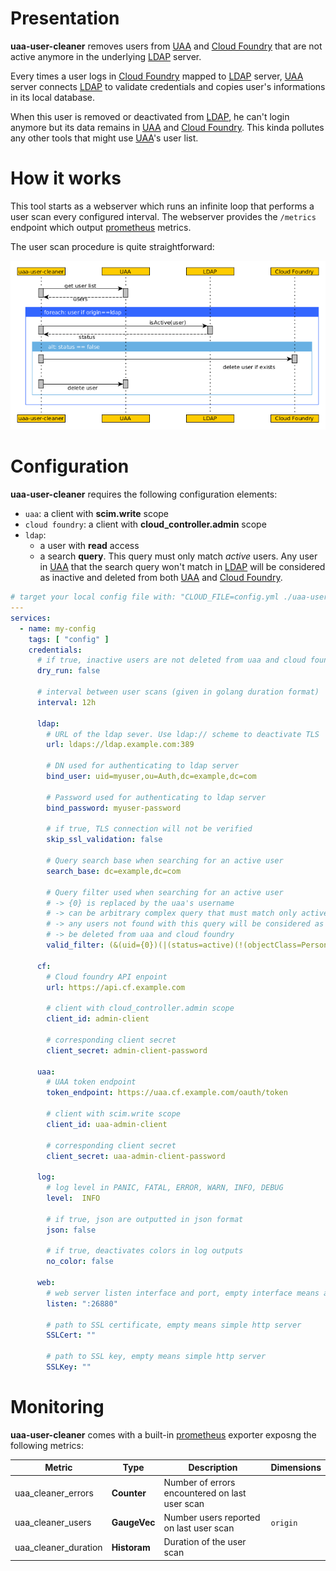 # Presentation

**uaa-user-cleaner** removes users from [UAA] and [Cloud Foundry] that are not active anymore in the underlying
[LDAP] server.

Every times a user logs in [Cloud Foundry] mapped to [LDAP] server, [UAA] server
connects [LDAP] to validate credentials and copies user's informations in its local database.

When this user is removed or deactivated from [LDAP], he can't login anymore but its data remains
in [UAA] and [Cloud Foundry]. This kinda pollutes any other tools that might use [UAA]'s user list.

# How it works

This tool starts as a webserver which runs an infinite loop that performs a user scan every configured
interval. The webserver provides the `/metrics` endpoint which output [prometheus] metrics.

The user scan procedure is quite straightforward:

![schema](./docs/uaa-user-cleaner.png)


# Configuration

**uaa-user-cleaner** requires the following configuration elements:
* `uaa`: a client with **scim.write** scope
* `cloud foundry`: a client with **cloud_controller.admin** scope
* `ldap`:
   * a user with **read** access
   * a search **query**. This query must only match *active* users. Any user in [UAA] that the
     search query won't match in [LDAP] will be considered as inactive and deleted from both [UAA]
     and [Cloud Foundry].

```yml
# target your local config file with: "CLOUD_FILE=config.yml ./uaa-user-cleaner"
---
services:
  - name: my-config
    tags: [ "config" ]
    credentials:
      # if true, inactive users are not deleted from uaa and cloud foundry
      dry_run: false

      # interval between user scans (given in golang duration format)
      interval: 12h

      ldap:
        # URL of the ldap sever. Use ldap:// scheme to deactivate TLS
        url: ldaps://ldap.example.com:389

        # DN used for authenticating to ldap server
        bind_user: uid=myuser,ou=Auth,dc=example,dc=com

        # Password used for authenticating to ldap server
        bind_password: myuser-password

        # if true, TLS connection will not be verified
        skip_ssl_validation: false

        # Query search base when searching for an active user
        search_base: dc=example,dc=com

        # Query filter used when searching for an active user
        # -> {0} is replaced by the uaa's username
        # -> can be arbitrary complex query that must match only active users
        # -> any users not found with this query will be considered as inactive and will
        # -> be deleted from uaa and cloud foundry
        valid_filter: (&(uid={0})(|(status=active)(!(objectClass=Person))))

      cf:
        # Cloud foundry API enpoint
        url: https://api.cf.example.com

        # client with cloud_controller.admin scope
        client_id: admin-client

        # corresponding client secret
        client_secret: admin-client-password

      uaa:
        # UAA token endpoint
        token_endpoint: https://uaa.cf.example.com/oauth/token

        # client with scim.write scope
        client_id: uaa-admin-client

        # corresponding client secret
        client_secret: uaa-admin-client-password

      log:
        # log level in PANIC, FATAL, ERROR, WARN, INFO, DEBUG
        level:  INFO

        # if true, json are outputted in json format
        json: false

        # if true, deactivates colors in log outputs
        no_color: false

      web:
        # web server listen interface and port, empty interface means all interfaces
        listen: ":26880"

        # path to SSL certificate, empty means simple http server
        SSLCert: ""

        # path to SSL key, empty means simple http server
        SSLKey: ""
```

# Monitoring

**uaa-user-cleaner** comes with a built-in [prometheus] exporter exposng the following metrics:


| Metric               | Type         | Description                                    | Dimensions |
| ------               | ---          | -----------                                    | ------     |
| uaa_cleaner_errors   | **Counter**  | Number of errors encountered on last user scan |            |
| uaa_cleaner_users    | **GaugeVec** | Number users reported on last user scan        | `origin`   |
| uaa_cleaner_duration | **Historam** | Duration of the user scan                      |            |


[UAA]: https://docs.cloudfoundry.org/concepts/architecture/uaa.html
[Cloud Foundry]: https://docs.cloudfoundry.org/
[LDAP]: https://docs.cloudfoundry.org/uaa/identity-providers.html
[prometheus]: https://prometheus.io/
<!-- Local Variables: -->
<!-- End: -->

